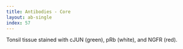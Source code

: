 ```yaml
---
title: Antibodies - Core
layout: ab-single
index: 57
---
```

Tonsil tissue stained with cJUN (green), pRb (white), and NGFR (red).